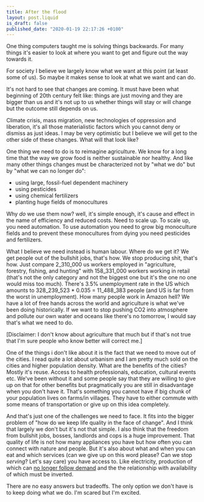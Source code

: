 ```yaml
---
title: After the flood
layout: post.liquid
is_draft: false
published_date: "2020-01-19 22:17:26 +0100"
---
```


One thing computers taught me is solving things backwards. For many things
it's easier to look at where you want to get and figure out the way towards it.

For society I believe we largely know what we want at this point (at least some
of us). So maybe it makes sense to look at what we want and can do.

It's not hard to see that changes are coming. It must have been what beginning
of 20th century felt like: things are just moving and they are bigger than us
and it's not up to us whether things will stay or will change but the outcome
still depends on us.

Climate crisis, mass migration, new technologies of oppression and liberation,
it's all those materialistic factors which you cannot deny or dismiss as just
ideas. I may be very optimistic but I believe we will get to the other side of
these changes. What will that look like?

One thing we need to do is to reimagine agriculture. We know for a long time
that the way we grow food is neither sustainable nor healthy. And like many
other things changes must be characterized not by "what we do" but by "what we
can no longer do":

 - using large, fossil-fuel dependent machinery
 - using pesticides
 - using chemical fertilizers
 - planting huge fields of monocultures
 
Why *do* we use them now? well, it's simple enough, it's cause and effect in the
name of efficiency and reduced costs. Need to scale up. To scale up, you need
automation. To use automation you need to grow big monoculture fields and to
prevent these monocultures from dying you need pesticides and fertilizers.

What I believe we need instead is human labour. Where do we get it? We get
people out of the bullshit jobs, that's how. We stop producing shit, that's how.
Just compare 2_310_000 us workers employed in "agriculture, forestry, fishing,
and hunting" with 158_331_000 workers working in retail (that's not the only
category and not the biggest one but it's the one no one would miss too much).
There's 3.5% unemployment rate in the US which amounts to 328_239_523 * 0.035 =
11_488_383 people (and US is far from the worst in unemployment). How many
people work in Amazon hell? We have a lot of free hands across the world and
agriculture is what we've been doing historically. If we want to stop pushing
CO2 into atmosphere and pollute our own water and oceans like there's no
tomorrow, I would say that's what we need to do.

[Disclaimer: I don't know about agriculture that much but if that's not true that
I'm sure people who know better will correct me.]

One of the things i don't like about it is the fact that we need to move out of
the cities. I read quite a lot about urbanism and I am pretty much sold on the
cities and higher population density. What are the benefits of the cities?
Mostly it's reuse. Access to health professionals, education, cultural events
etc. We've been without it and some people say that they are willing to give up
on that for other benefits but pragmatically you are still in disadvantage when
you don't have it. That's something you cannot have if big chunk of your
population lives on farms/in villages. They have to either commute with some
means of transportation or give up on this idea completely.

And that's just one of the challenges we need to face. It fits into the bigger
problem of "how do we keep life quality in the face of change". And I think that
largely we don't but it's not that simple. I also think that the freedom from
bullshit jobs, bosses, landlords and cops is a huge improvement. That quality
of life is not how many appliances you have but how often you can connect with
nature and people. But it's also about what and when you can eat and which
services (can we give up on this word please? Can we stop *serving*? Let's say
care) you have access to. Like electricity, production of which can [no longer
follow
demand](https://solar.lowtechmagazine.com/2018/12/keeping-some-of-the-lights-on-redefining-energy-security.html)
and the the relationship with availability of which must be inverted.

There are no easy answers but tradeoffs. The only option we don't have is to
keep doing what we do. I'm scared but I'm excited.
